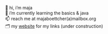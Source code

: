 👋 hi, i’m maja<br>
🌱 i’m currently learning the basics & java<br>
📫 reach me at majaboettcher(a)mailbox.org<br>
🗂️ my <a href="https://banvour.com">website</a> for my links (under construction)
